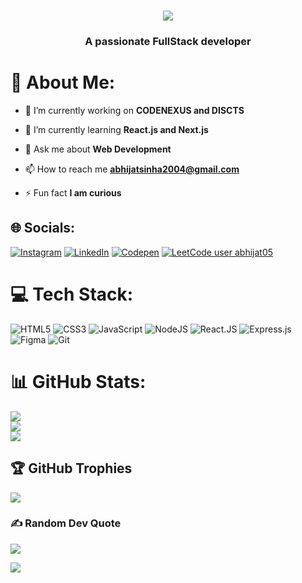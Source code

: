 <h1 align="center">
  <a href="https://git.io/typing-svg">
    <img src="https://readme-typing-svg.herokuapp.com/?lines=Hello,+There!+👋;This+is+ABHIJAT+SINHA;Nice+to+meet+you!&center=true&size=30">
  </a>
  <h3 align="center">A passionate FullStack developer</h3>
</h1>

# 💫 About Me:
- 🔭 I’m currently working on **CODENEXUS and DISCTS**

- 🌱 I’m currently learning **React.js and Next.js**

- 💬 Ask me about **Web Development**

- 📫 How to reach me **abhijatsinha2004@gmail.com**

- ⚡ Fun fact **I am curious**


## 🌐 Socials:
[![Instagram](https://img.shields.io/badge/Instagram-%23E4405F.svg?logo=Instagram&logoColor=white)](https://instagram.com/im_abhijat05) [![LinkedIn](https://img.shields.io/badge/LinkedIn-%230077B5.svg?logo=linkedin&logoColor=white)](https://linkedin.com/in/abhijat-sinha-990ab82a4) [![Codepen](https://img.shields.io/badge/Codepen-000000?style=for-the-badge&logo=codepen&logoColor=white)](https://codepen.io/Abhijat05) 
[![LeetCode user abhijat05](https://img.shields.io/badge/dynamic/json?style=flat-square&labelColor=black&color=%23ffa116&label=Solved&query=solvedOverTotal&url=https%3A%2F%2Fleetcode-badge.vercel.app%2Fapi%2Fusers%2Fabhijat05&logo=leetcode&logoColor=yellow)](https://leetcode.com/abhijat05/)


# 💻 Tech Stack:
![HTML5](https://img.shields.io/badge/html5-%23E34F26.svg?style=for-the-badge&logo=html5&logoColor=white) ![CSS3](https://img.shields.io/badge/css3-%231572B6.svg?style=for-the-badge&logo=css3&logoColor=white) ![JavaScript](https://img.shields.io/badge/javascript-%23323330.svg?style=for-the-badge&logo=javascript&logoColor=%23F7DF1E) ![NodeJS](https://img.shields.io/badge/node.js-6DA55F?style=for-the-badge&logo=node.js&logoColor=white) ![React.JS](https://img.shields.io/badge/-ReactJs-61DAFB?logo=react&logoColor=white&style=for-the-badge) ![Express.js](https://img.shields.io/badge/express.js-%23404d59.svg?style=for-the-badge&logo=express&logoColor=%2361DAFB) ![Figma](https://img.shields.io/badge/figma-%23F24E1E.svg?style=for-the-badge&logo=figma&logoColor=white)
![Git](https://img.shields.io/badge/GIT-E44C30?style=for-the-badge&logo=git&logoColor=white)
# 📊 GitHub Stats:
![](https://github-readme-stats.vercel.app/api?username=abhijat05&theme=blue-green&hide_border=false&include_all_commits=true&count_private=false)<br/>
![](https://github-readme-streak-stats.herokuapp.com/?user=abhijat05&theme=blue-green&hide_border=false)<br/>
![](https://github-readme-stats.vercel.app/api/top-langs/?username=abhijat05&theme=blue-green&hide_border=false&include_all_commits=true&count_private=false&layout=compact)

## 🏆 GitHub Trophies
![](https://github-profile-trophy.vercel.app/?username=Abhijat05&theme=radical&no-frame=false&no-bg=false&margin-w=4)

### ✍️ Random Dev Quote
![](https://quotes-github-readme.vercel.app/api?type=horizontal&theme=radical)

[![](https://visitcount.itsvg.in/api?id=Abhijat05&icon=0&color=0)](https://visitcount.itsvg.in)

<!-- Created By Abhijat-->
<!-- Should be use only with required permission-->
